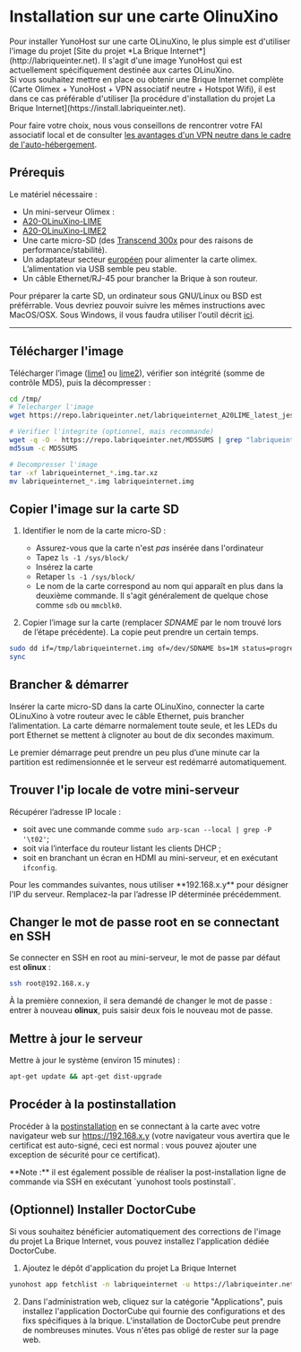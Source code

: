 # Installation sur une carte OlinuXino

<div class="alert alert-info" markdown="1">
Pour installer YunoHost sur une carte OLinuXino, le plus simple est d'utiliser l'image du projet [Site du projet *La Brique Internet*](http://labriqueinter.net). Il s'agit d'une image YunoHost qui est actuellement spécifiquement destinée aux cartes OLinuXino.
</div>

<div class="alert alert-warning" markdown="1">
Si vous souhaitez mettre en place ou obtenir une Brique Internet complète (Carte Olimex + YunoHost + VPN associatif neutre + Hotspot Wifi), il est dans ce cas préférable d'utiliser [la procédure d'installation du projet La Brique Internet](https://install.labriqueinter.net).

Pour faire votre choix, nous vous conseillons de rencontrer votre FAI associatif local et de consulter [les avantages d'un VPN neutre dans le cadre de l'auto-hébergement](/vpn_advantage_fr).
</div>

## Prérequis

Le matériel nécessaire :
* Un mini-serveur Olimex :
 * [A20-OLinuXino-LIME](https://www.olimex.com/Products/OLinuXino/A20/A20-OLinuXino-LIME/open-source-hardware)
 * [A20-OLinuXino-LIME2](https://www.olimex.com/Products/OLinuXino/A20/A20-OLinuXino-LIME2/open-source-hardware)
* Une carte micro-SD (des [Transcend 300x](http://www.amazon.fr/Transcend-microSDHC-adaptateur-TS32GUSDU1E-Emballage/dp/B00CES44EO) pour des raisons de performance/stabilité).
* Un adaptateur secteur [européen](https://www.olimex.com/Products/Power/SY0605E/) pour alimenter la carte olimex. L’alimentation via USB semble peu stable.
* Un câble Ethernet/RJ-45 pour brancher la Brique à son routeur.

Pour préparer la carte SD, un ordinateur sous GNU/Linux ou BSD est préférrable. Vous devriez pouvoir suivre les mêmes instructions avec MacOS/OSX. Sous Windows, il vous faudra utiliser l'outil décrit [ici](/copy_image_fr).

---

## Télécharger l'image

Télécharger l’image ([lime1](http://repo.labriqueinter.net/labriqueinternet_A20LIME_latest_jessie.img.tar.xz) ou [lime2](http://repo.labriqueinter.net/labriqueinternet_A20LIME2_latest_jessie.img.tar.xz)), vérifier son intégrité (somme de contrôle MD5), puis la décompresser :
```bash
cd /tmp/
# Telecharger l'image
wget https://repo.labriqueinter.net/labriqueinternet_A20LIME_latest_jessie.img.tar.xz

# Verifier l'integrite (optionnel, mais recommande)
wget -q -O - https://repo.labriqueinter.net/MD5SUMS | grep "labriqueinternet_A20LIME_latest_jessie.img.tar.xz$" > MD5SUMS
md5sum -c MD5SUMS

# Decompresser l'image
tar -xf labriqueinternet_*.img.tar.xz
mv labriqueinternet_*.img labriqueinternet.img
```

## Copier l'image sur la carte SD

1. Identifier le nom de la carte micro-SD : 
   - Assurez-vous que la carte n'est *pas* insérée dans l'ordinateur
   - Tapez `ls -1 /sys/block/`
   - Insérez la carte
   - Retaper `ls -1 /sys/block/`
   - Le nom de la carte correspond au nom qui apparaît en plus dans la deuxième commande. Il s'agit généralement de quelque chose comme `sdb` ou `mmcblk0`.

2. Copier l’image sur la carte (remplacer *SDNAME* par le nom trouvé lors de l’étape précédente). La copie peut prendre un certain temps.
```bash
sudo dd if=/tmp/labriqueinternet.img of=/dev/SDNAME bs=1M status=progress
sync
```

## Brancher & démarrer

Insérer la carte micro-SD dans la carte OLinuXino, connecter la carte OLinuXino à votre routeur avec le câble Ethernet, puis brancher l’alimentation. La carte démarre normalement toute seule, et les LEDs du port Ethernet se mettent à clignoter au bout de dix secondes maximum.
<div class="alert alert-warning" markdown="1">
Le premier démarrage peut prendre un peu plus d’une minute car la partition est redimensionnée et le serveur est redémarré automatiquement.
</div>

## Trouver l'ip locale de votre mini-serveur
Récupérer l’adresse IP locale :

 * soit avec une commande comme `sudo arp-scan --local | grep -P '\t02'`;
 * soit via l’interface du routeur listant les clients DHCP ;
 * soit en branchant un écran en HDMI au mini-serveur, et en exécutant `ifconfig`.

<div class="alert alert-info" markdown="1">
Pour les commandes suivantes, nous utiliser **192.168.x.y** pour désigner l'IP du serveur. Remplacez-la par l’adresse IP déterminée précédemment.
</div>

## Changer le mot de passe root en se connectant en SSH

Se connecter en SSH en root au mini-serveur, le mot de passe par défaut est **olinux** :
```bash
ssh root@192.168.x.y
```
À la première connexion, il sera demandé de changer le mot de passe : entrer à nouveau **olinux**, puis saisir deux fois le nouveau mot de passe.

## Mettre à jour le serveur

Mettre à jour le système (environ 15 minutes) :
```bash
apt-get update && apt-get dist-upgrade
```

## Procéder à la postinstallation

Procéder à la [postinstallation](/postinstall_fr) en se connectant à la carte avec votre navigateur web sur https://192.168.x.y (votre navigateur vous avertira que le certificat est auto-signé, ceci est normal : vous pouvez ajouter une exception de sécurité pour ce certificat).
<div class="alert alert-info" markdown="1">
**Note :** il est également possible de réaliser la post-installation ligne de commande via SSH en exécutant `yunohost tools postinstall`.
</div>

## (Optionnel) Installer DoctorCube

Si vous souhaitez bénéficier automatiquement des corrections de l'image du projet La Brique Internet, vous pouvez installez l'application dédiée DoctorCube.

1. Ajoutez le dépôt d'application du projet La Brique Internet
```bash
yunohost app fetchlist -n labriqueinternet -u https://labriqueinter.net/apps/labriqueinternet.json
```
2. Dans l'administration web, cliquez sur la catégorie "Applications", puis installez l'application DoctorCube qui fournie des configurations et des fixs spécifiques à la brique. L'installation de DoctorCube peut prendre de nombreuses minutes. Vous n'êtes pas obligé de rester sur la page web.
